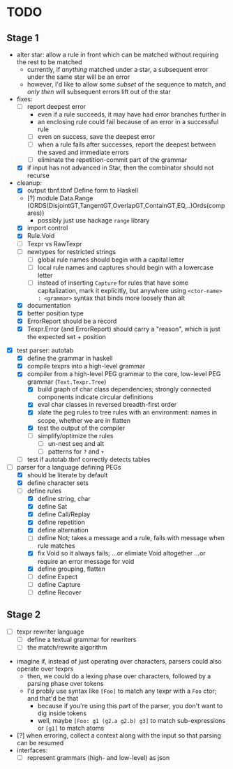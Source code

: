 # TODO

## Stage 1

- alter star: allow a rule in front which can be matched without requiring the rest to be matched
  - currently, if _anything_ matched under a star, a subsequent error under the same star will be an error
  - however, I'd like to allow some _subset_ of the sequence to match, and _only then_ will subsequent errors lift out of the star
- fixes:
  - [ ] report deepest error
    - even if a rule succeeds, it may have had error branches further in
    - an enclosing rule could fail because of an error in a successful rule
    - [ ] even on success, save the deepest error
    - [ ] when a rule fails after successes, report the deepest between the saved and immediate errors
    - [ ] eliminate the repetition-commit part of the grammar
  - [x] if input has not advanced in Star, then the combinator should not recurse
- cleanup:
  - [x] output tbnf.tbnf Define form to Haskell
  - [?] module Data.Range (ORDS(DisjointGT,TangentGT,OverlapGT,ContainGT,EQ,..)Ords(compares))
      - possibly just use hackage `range` library
  - [x] import control
  - [x] Rule.Void
  - [ ] Texpr vs RawTexpr
  - [ ] newtypes for restricted strings
    - [ ] global rule names should begin with a capital letter
    - [ ] local rule names and captures should begin with a lowercase letter
    - [ ] instead of inserting `Capture` for rules that have some capitalization, mark it explicitly, but anywhere
          using `<ctor-name> : <grammar>` syntax that binds more loosely than alt
  - [x] documentation
  - [x] better position type
  - [x] ErrorReport should be a record
  - [x] Texpr.Error (and ErrorReport) should carry a "reason", which is just the expected set + position
- [x] test parser: autotab
  - [x] define the grammar in haskell
  - [x] compile texprs into a high-level grammar
  - [x] compiler from a high-level PEG grammar to the core, low-level PEG grammar (`Text.Texpr.Tree`)
    - [x] build graph of char class dependencies; strongly connected components indicate circular definitions
    - [x] eval char classes in reversed breadth-first order
    - [x] xlate the peg rules to tree rules with an environment:
          names in scope, whether we are in flatten
    - [x] test the output of the compiler
    - [ ] simplify/optimize the rules
      - [ ] un-nest seq and alt
      - [ ] patterns for `?` and `+`
  - [ ] test if autotab.tbnf correctly detects tables
- [ ] parser for a language defining PEGs
  - [x] should be literate by default
  - [x] define character sets
  - [ ] define rules
    - [x] define string, char
    - [x] define Sat
    - [x] define Call/Replay
    - [x] define repetition
    - [x] define alternation
    - [ ] define Not; takes a message and a rule, fails with message when rule matches
    - [x] fix Void so it always fails; …or elimiate Void altogether …or require an error message for void
    - [x] define grouping, flatten
    - [ ] define Expect
    - [ ] define Capture
    - [ ] define Recover

## Stage 2

- [ ] texpr rewriter language
  - [ ] define a textual grammar for rewriters
  - [ ] the match/rewrite algorithm
- imagine if, instead of just operating over characters, parsers could also operate over texprs
  - then, we could do a lexing phase over characters, followed by a parsing phase over tokens
  - I'd probly use syntax like `[Foo]` to match any texpr with a `Foo` ctor; and that'd be that
    - because if you're using this part of the parser, you don't want to dig inside tokens
    - well, maybe `[Foo: g1 (g2.a g2.b) g3]` to match sub-expressions or `[g1]` to match atoms
- [?] when erroring, collect a context along with the input so that parsing can be resumed
- interfaces:
  - [ ] represent grammars (high- and low-level) as json